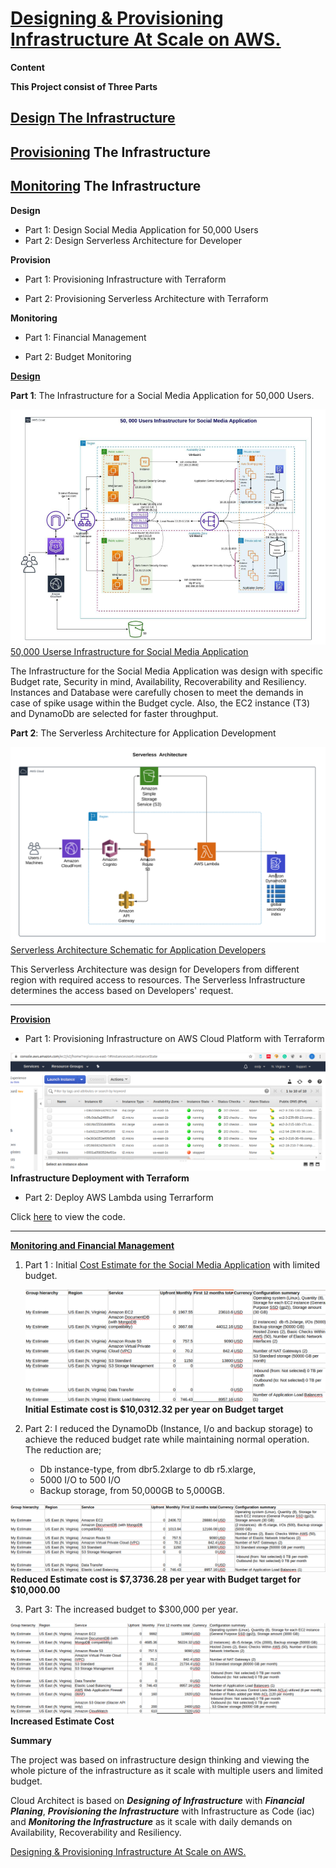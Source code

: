 # [Designing & Provisioning Infrastructure At Scale on AWS.](https://github.com/eedygreen/Designing-and-Provisioning-Infrastrcture-Scale)

**Content**

**This Project consist of Three Parts**

## [**Design The Infrastructure**](https://github.com/eedygreen/Designing-and-Provisioning-Infrastrcture-Scale/blob/master/Udacity_Diagram_1.pdf)

## **[Provisioning](https://github.com/eedygreen/Designing-and-Provisioning-Infrastrcture-Scale/tree/master/part-1-udacityT2M4) The Infrastructure**

## [Monitoring](https://github.com/eedygreen/Designing-and-Provisioning-Infrastrcture-Scale/blob/master/CloudWatch_Alarm.png) The Infrastructure



**Design**

- Part 1: Design Social Media Application for 50,000 Users
-  Part 2: Design Serverless Architecture for Developer

**Provision**

- Part 1: Provisioning Infrastructure with Terraform

- Part 2: Provisioning Serverless Architecture with Terraform

**Monitoring**

- Part 1: Financial Management

- Part 2: Budget Monitoring

  

[**Design**](https://github.com/eedygreen/Designing-and-Provisioning-Infrastrcture-Scale)

**Part 1**: The Infrastructure for a Social Media Application for 50,000 Users.

![](https://github.com/eedygreen/Designing-and-Provisioning-Infrastrcture-Scale/blob/master/50000%20Social%20media%20Users.png)
[50,000 Userse Infrastructure for Social Media Application](https://github.com/eedygreen/Designing-and-Provisioning-Infrastrcture-Scale/blob/master/Udacity_Diagram_1.pdf)

The Infrastructure for the Social Media Application was design with specific Budget rate, Security in mind, Availability, Recoverability and Resiliency. Instances and Database were carefully chosen to meet the demands in case of spike usage within the Budget cycle. Also, the EC2 instance (T3) and DynamoDb are selected for faster throughput.



**Part 2**: The Serverless Architecture for Application Development

![](https://github.com/eedygreen/Designing-and-Provisioning-Infrastrcture-Scale/blob/master/Serverless%20Architecture.png)
[Serverless Architecture Schematic for Application Developers](https://github.com/eedygreen/Designing-and-Provisioning-Infrastrcture-Scale/blob/master/Udacity_Diagram_2.pdf)

This Serverless Architecture was design for Developers from different region with required access to resources. The Serverless Infrastructure determines the access based on Developers' request.

***

[**Provision**](https://github.com/eedygreen/Designing-and-Provisioning-Infrastrcture-Scale/tree/master/part-1-udacityT2M4)

* Part 1: Provisioning Infrastructure on AWS Cloud Platform with Terraform

![](https://github.com/eedygreen/Designing-and-Provisioning-Infrastrcture-Scale/blob/master/part-1-udacityT2M4/Terraform_1_1.png)
**Infrastructure Deployment with Terraform** 

- Part 2: Deploy AWS Lambda using Terrarform

Click [here](https://github.com/eedygreen/Designing-and-Provisioning-Infrastrcture-Scale/tree/master/part-2) to view the code.

***

[**Monitoring and Financial Management**](https://github.com/eedygreen/Designing-and-Provisioning-Infrastrcture-Scale/blob/master/CloudWatch_Alarm.png)

1. Part 1 : Initial [Cost Estimate for the Social Media Application](https://github.com/eedygreen/Designing-and-Provisioning-Infrastrcture-Scale/blob/master/Initial_Cost_Estimate.csv)  with limited budget.

   ![](https://github.com/eedygreen/Designing-and-Provisioning-Infrastrcture-Scale/blob/master/initial%20estimate.png)
   **Initial Estimate cost is $10,0312.32 per year on Budget target**

2. Part 2: I reduced the DynamoDb (Instance, I/o and backup storage) to achieve the reduced budget rate while maintaining normal operation. The reduction are; 
   -  Db instance-type, from dbr5.2xlarge to db r5.xlarge, 
   - 5000 I/O to 500 I/O
   - Backup storage, from 50,000GB to 5,000GB.

![](https://github.com/eedygreen/Designing-and-Provisioning-Infrastrcture-Scale/blob/master/Reduced%20cost.png)
**Reduced Estimate cost is $7,3736.28 per year with Budget target for $10,000.00**

3. Part 3: The increased budget to $300,000 per year.

![](https://github.com/eedygreen/Designing-and-Provisioning-Infrastrcture-Scale/blob/master/increased%20budget.png)
**Increased Estimate Cost**



**Summary**

The project was based on infrastructure design thinking and viewing the whole picture of the infrastructure as it scale with multiple users and limited budget. 

Cloud Architect is based on ***Designing of Infrastructure*** with ***Financial Planing***, ***Provisioning the Infrastructure*** with Infrastructure as Code (iac) and ***Monitoring the Infrastructure*** as it scale with daily demands on Availability, Recoverability and Resiliency.



[Designing & Provisioning Infrastructure At Scale on AWS.](https://github.com/eedygreen/Designing-and-Provisioning-Infrastrcture-Scale)
